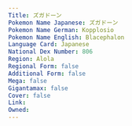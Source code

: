 ```yaml
---
﻿Title: ズガドーン
Pokemon Name Japanese: ズガドーン
Pokemon Name German: Kopplosio
Pokemon Name English: Blacephalon
Language Card: Japanese
National Dex Number: 806
Region: Alola
Regional Form: false
Additional Form: false
Mega: false
Gigantamax: false
Cover: false
Link: 
Owned: 
---
```

